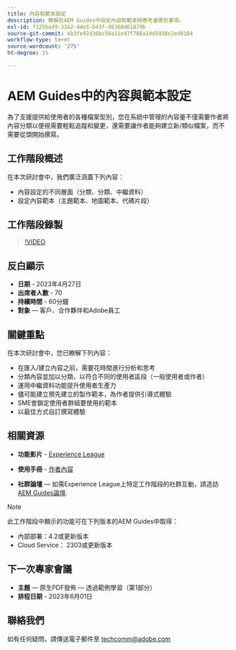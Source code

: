 ```yaml
---
title: 內容和範本設定
description: 瞭解在AEM Guides中設定內容和範本時應考慮哪些事項。
exl-id: f125bad9-33a2-4de5-b43f-d6368d61879b
source-git-commit: eb3fe92d36bc58a11e47f786a10d5938e2ed0184
workflow-type: tm+mt
source-wordcount: '275'
ht-degree: 1%

---
```


# AEM Guides中的內容與範本設定

為了支援提供給使用者的各種檔案型別，您在系統中管理的內容量不僅需要作者將內容分類以便視需要輕鬆追蹤和變更，還需要讓作者能夠建立新/類似檔案，而不需要從頭開始撰寫。


## 工作階段概述

在本次研討會中，我們廣泛涵蓋下列內容：
- 內容設定的不同層面（分類、分類、中繼資料）
- 設定內容範本（主題範本、地圖範本、代碼片段）



## 工作階段錄製

>[!VIDEO](https://video.tv.adobe.com/v/3419004/guides-templates-author-templates?quality=12&learn=on)


## 反白顯示

- **日期** - 2023年4月27日
- **出席者人數** - 70
- **持續時間** - 60分鐘
- **對象**  — 客戶、合作夥伴和Adobe員工


## 關鍵重點

在本次研討會中，您已瞭解下列內容：
- 在匯入/建立內容之前，需要花時間進行分析和思考
- 分類內容並加以分類，以符合不同的使用者區段（一般使用者或作者）
- 運用中繼資料功能提升使用者生產力
- 儘可能建立預先建立的製作範本，為作者提供引導式體驗
- SME會鎖定使用者群組要使用的範本
- 以最佳方式自訂撰寫體驗



## 相關資源

- **功能影片** -  [Experience League](https://experienceleague.adobe.com/docs/experience-manager-guides-learn/videos/advanced-user-guide/folder-profiles.html)

- **使用手冊** - [作者內容](https://help.adobe.com/en_US/xml-documentation-for-adobe-experience-manager/index.html#t=DXML-master-map%2Freports-intro.html)

- **社群論壇**  — 如需Experience League上特定工作階段的社群互動，請造訪  [AEM Guides論壇](https://experienceleaguecommunities.adobe.com/t5/experience-manager-guides/bd-p/xml-documentation-discussions).

>[!NOTE]
>
> 此工作階段中顯示的功能可在下列版本的AEM Guides中取得：
> - 內部部署：4.2或更新版本
> - Cloud Service： 2303或更新版本


## 下一次專家會議

- **主題**  — 原生PDF發佈 — 透過範例學習（第1部分）
- **排程日期** - 2023年6月01日


## 聯絡我們

如有任何疑問，請傳送電子郵件至 <techcomm@adobe.com>
